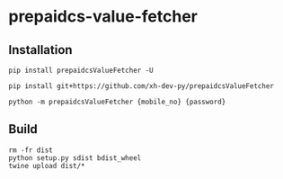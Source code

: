 # prepaidcs-value-fetcher

## Installation
```shell
pip install prepaidcsValueFetcher -U
```

```shell
pip install git+https://github.com/xh-dev-py/prepaidcsValueFetcher
```

```shell
python -m prepaidcsValueFetcher {mobile_no} {password}
```


## Build
```shell
rm -fr dist
python setup.py sdist bdist_wheel
twine upload dist/*
```